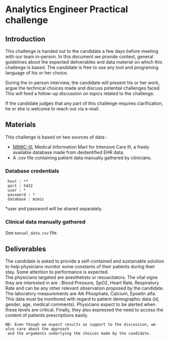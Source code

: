 # Analytics Engineer Practical challenge 

## Introduction
This challenge is handed out to the candidate a few days before meeting with our team in-person. 
In this document we provide context, general guidelines about the expected deliverables and data material on which this challenge is based. 
The candidate is free to use any tool and programing language of his or her choice. 

During the in-person interview, the candidate will present his or her work, argue the technical choices made
and discuss potential challenges faced. This will feed a follow-up discussion on topics related to the challenge.

If the candidate judges that any part of this challenge requires clarification, he or she is welcome to reach out via e-mail. 



## Materials 

This challenge is based on two sources of data : 
- [MIMIC-III](https://mimic.mit.edu/docs/iii/), Medical Information Mart for Intensive Care III, a freely available database made from deidentified EHR data. 
- A .csv file containing patient data manually gathered by clinicians.


### Database credentials 
``` 
 host : **
 port : 5432
 user : *
 password : * 
 database : mimic
 ```
*user and password will be shared separately. 

### Clinical data manually gathered
See ``manual_data.csv`` file. 


## Deliverables

The candidate is asked to provide a self-contained and sustainable solution to help physicians
monitor some constants of their patients during their stay. Some attention to performance is expected.    
The physicians targeted are anesthetists or resuscitators.
The vital signs they are interested in are : Blood Pressure, SpO2, Heart Rate, Respiratory Rate and can be any other relevant observation proposed by the candidate.
The laboratory measurements are Alk Phosphate, Calcium, Epoetin alfa. 
This data must be monitored with regard to patient demographic data (id, gender, age, medical comments). 
Physicians expect to be alerted when these levels are critical. 
Finally, they also expressed the need to access the content of patients prescriptions easily. 

```
NB: Even though we expect results as support to the discussion, we also care about the approach
 and the arguments underlying the choices made by the candidate.
```
